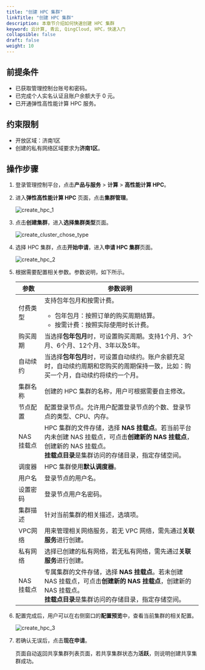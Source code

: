 ```yaml
---
title: "创建 HPC 集群"
linkTitle: "创建 HPC 集群"
description: 本章节介绍如何快速创建 HPC 集群
keyword: 云计算, 青云, QingCloud, HPC，快速入门
collapsible: false
draft: false
weight: 10
---
```



## 前提条件

- 已获取管理控制台账号和密码。
- 已完成个人实名认证且账户余额大于 0 元。
- 已开通弹性高性能计算 HPC 服务。

## 约束限制

- 开放区域：济南1区
- 创建的私有网络区域要求为**济南1区**。

## 操作步骤
1. 登录管理控制平台，点击**产品与服务** > **计算** > **高性能计算 HPC**。

2. 进入**弹性高性能计算 HPC** 页面，点击**集群管理**。

   ![create_hpc_1](../../../_images/create_hpc_1.png)

3. 点击**创建集群**，进入**选择集群类型**页面。

   ![create_cluster_chose_type](../../../_images/create_cluster_chose_type.png)

4. 选择 HPC 集群，点击**开始申请**，进入**申请 HPC 集群**页面。

   ![create_hpc_2](../../../_images/create_hpc_2.png)

5. 根据需要配置相关参数。参数说明，如下所示。

   | 参数         | 参数说明                                                     |
   | ------------ | ------------------------------------------------------------ |
   | 付费类型     | 支持包年包月和按需计费。<ul><li>包年包月：按照订单的购买周期结算。</li><li>按需计费：按照实际使用时长计费。</li> |
   | 购买周期     | 当选择**包年包月**时，可设置购买周期。支持1个月、3个月、6个月、12个月、3年以及5年。 |
   | 自动续约     | 当选择**包年包月**时，可设置自动续约。账户余额充足时，自动续约周期和您购买的周期保持一致，比如：购买一个月，自动续约将续约一个月。 |
   | 集群名称     | 创建的 HPC 集群的名称，用户可根据需要自主修改。                                      |
   | 节点配置     | 配置登录节点。允许用户配置登录节点的个数、登录节点的类型、CPU、内存。 |
   | NAS 挂载点   | HPC 集群的文件存储，选择 **NAS 挂载点**。若当前平台内未创建 NAS 挂载点，可点击**创建新的 NAS 挂载点**，创建新的 NAS 挂载点。<br />**挂载点目录**是集群访问的存储目录，指定存储空间。 |
   | 调度器       | HPC 集群使用**默认调度器**。                                 |
   | 用户名       | 登录节点的用户名。                                           |
   | 设置密码     | 登录节点用户名密码。                                       |
   | 集群描述     | 针对当前集群的相关描述，选填项。                                             |
   | VPC网络     | 用来管理相关网络服务，若无 VPC 网络，需先通过**关联服务**进行创建。                  |
   | 私有网络     | 选择已创建的私有网络，若无私有网络，需先通过**关联服务**进行创建。 |
   | NAS 挂载点   | 专属集群的文件存储，选择 **NAS 挂载点**。若未创建 NAS 挂载点，可点击**创建新的 NAS 挂载点**，创建新的 NAS 挂载点。<br />**挂载点目录**是集群访问的存储目录，指定存储空间。 |
   
   
6. 配置完成后，用户可以在右侧窗口的**配置预览**中，查看当前集群的相关配置。

    ![create_hpc_3](../../../_images/create_hpc_3.png)  


6. 若确认无误后，点击**现在申请**。

   页面自动返回共享集群列表页面，若共享集群状态为**活跃**，则说明创建共享集群成功。


